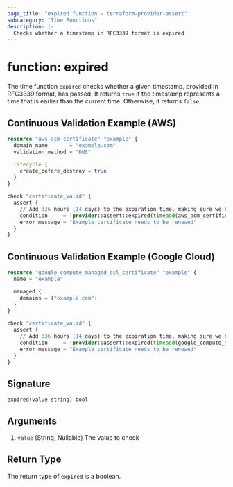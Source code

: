 ```yaml
---
page_title: "expired function - terraform-provider-assert"
subcategory: "Time Functions"
description: |-
  Checks whether a timestamp in RFC3339 format is expired
---
```


# function: expired



The time function `expired` checks whether a given timestamp, provided in RFC3339 format, has passed. It returns `true` if the timestamp represents a time that is earlier than the current time. Otherwise, it returns `false`.

## Continuous Validation Example (AWS)

```terraform
resource "aws_acm_certificate" "example" {
  domain_name       = "example.com"
  validation_method = "DNS"

  lifecycle {
    create_before_destroy = true
  }
}

check "certificate_valid" {
  assert {
    // Add 336 hours (14 days) to the expiration time, making sure we have enough time to renew the certificate
    condition     = !provider::assert::expired(timeadd(aws_acm_certificate.example.not_after, "336h"))
    error_message = "Example certificate needs to be renewed"
  }
}
```

## Continuous Validation Example (Google Cloud)

```terraform
resource "google_compute_managed_ssl_certificate" "example" {
  name = "example"

  managed {
    domains = ["example.com"]
  }
}

check "certificate_valid" {
  assert {
    // Add 336 hours (14 days) to the expiration time, making sure we have enough time to renew the certificate
    condition     = !provider::assert::expired(timeadd(google_compute_managed_ssl_certificate.example.expire_time, "336h"))
    error_message = "Example certificate needs to be renewed"
  }
}
```

## Signature

<!-- signature generated by tfplugindocs -->
```text
expired(value string) bool
```

## Arguments

<!-- arguments generated by tfplugindocs -->
1. `value` (String, Nullable) The value to check


## Return Type

The return type of `expired` is a boolean.
